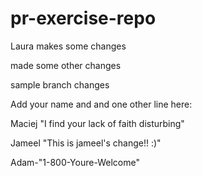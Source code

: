 # pr-exercise-repo

Laura makes some changes

made some other changes

sample branch changes

Add your name and and one other line here:


Maciej
"I find your lack of faith disturbing"

Jameel
"This is jameel's change!! :)"

Adam-"1-800-Youre-Welcome"

